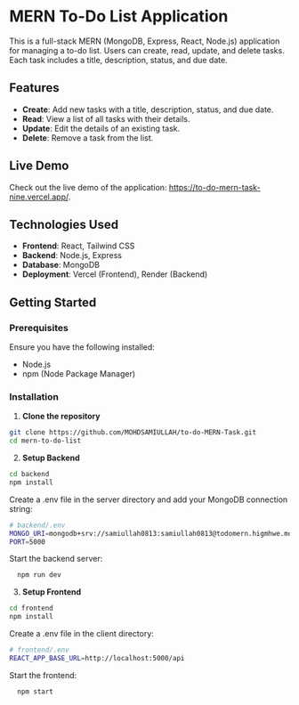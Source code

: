 # MERN To-Do List Application

This is a full-stack MERN (MongoDB, Express, React, Node.js) application for managing a to-do list. Users can create, read, update, and delete tasks. Each task includes a title, description, status, and due date.

## Features

- **Create**: Add new tasks with a title, description, status, and due date.
- **Read**: View a list of all tasks with their details.
- **Update**: Edit the details of an existing task.
- **Delete**: Remove a task from the list.

## Live Demo

Check out the live demo of the application: https://to-do-mern-task-nine.vercel.app/.

## Technologies Used

- **Frontend**: React, Tailwind CSS
- **Backend**: Node.js, Express
- **Database**: MongoDB
- **Deployment**: Vercel (Frontend), Render (Backend)

## Getting Started

### Prerequisites

Ensure you have the following installed:

- Node.js
- npm (Node Package Manager)

### Installation

1. **Clone the repository**

```sh
git clone https://github.com/MOHDSAMIULLAH/to-do-MERN-Task.git
cd mern-to-do-list
```

2. **Setup Backend**

```sh
cd backend
npm install
```

Create a .env file in the server directory and add your MongoDB connection string:

```sh
# backend/.env
MONGO_URI=mongodb+srv://samiullah0813:samiullah0813@todomern.higmhwe.mongodb.net/?retryWrites=true&w=majority&appName=ToDoMERN
PORT=5000
```
Start the backend server:
```sh
  npm run dev
```

3. **Setup Frontend**
```sh
cd frontend
npm install
```
Create a .env file in the client directory:

```sh
# frontend/.env
REACT_APP_BASE_URL=http://localhost:5000/api

```
Start the frontend:
```sh
  npm start
```




